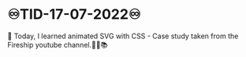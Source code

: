 # ♾️TID-17-07-2022♾️
📌 Today, I learned animated SVG with CSS - Case study taken from the Fireship youtube channel.👨‍💻📚
